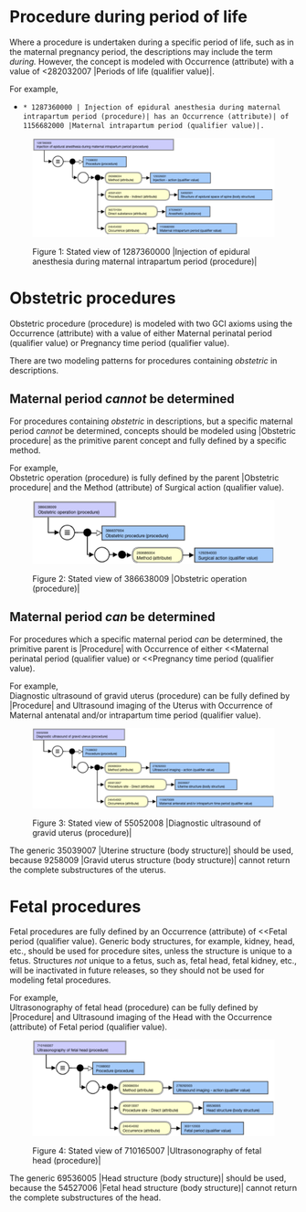 # Procedure during period of life

Where a procedure is undertaken during a specific period of life, such as in the maternal pregnancy period, the descriptions may include the term _during._ However, the concept is modeled with Occurrence (attribute) with a value of <282032007 |Periods of life (qualifier value)|.

For example,

  *     * 1287360000 | Injection of epidural anesthesia during maternal intrapartum period (procedure)| has an Occurrence (attribute)| of 1156682000 |Maternal intrapartum period (qualifier value)|.

<figure><img src="images/225055314.png" alt="" title=""><figcaption><p>Figure 1: Stated view of 1287360000 |Injection of epidural anesthesia during maternal intrapartum period (procedure)|</p></figcaption></figure>

# Obstetric procedures

Obstetric procedure (procedure) is modeled with two GCI axioms using the Occurrence (attribute) with a value of either Maternal perinatal period (qualifier value) or Pregnancy time period (qualifier value). 

There are two modeling patterns for procedures containing _obstetric_ in descriptions.

## Maternal period _cannot_ be determined

For procedures containing _obstetric_ in descriptions, but a specific maternal period _cannot_ be determined, concepts should be modeled using |Obstetric procedure| as the primitive parent concept and fully defined by a specific method. 

For example,  
Obstetric operation (procedure) is fully defined by the parent |Obstetric procedure| and the Method (attribute) of Surgical action (qualifier value).

<figure><img src="images/225055311.png" alt="" title=""><figcaption><p>Figure 2: Stated view of 386638009 |Obstetric operation (procedure)|</p></figcaption></figure>

  

## Maternal period _can_ be determined

For procedures which a specific maternal period _can_ be determined, the primitive parent is |Procedure| with Occurrence of either <<Maternal perinatal period (qualifier value) or <<Pregnancy time period (qualifier value). 

For example,  
Diagnostic ultrasound of gravid uterus (procedure) can be fully defined by |Procedure| and Ultrasound imaging of the Uterus with Occurrence of Maternal antenatal and/or intrapartum time period (qualifier value).

<figure><img src="images/225055312.png" alt="" title=""><figcaption><p>Figure 3: Stated view of 55052008 |Diagnostic ultrasound of gravid uterus (procedure)|</p></figcaption></figure>

  

The generic 35039007 |Uterine structure (body structure)| should be used, because 9258009 |Gravid uterus structure (body structure)| cannot return the complete substructures of the uterus.

# Fetal procedures

Fetal procedures are fully defined by an Occurrence (attribute) of <<Fetal period (qualifier value). Generic body structures, for example, kidney, head, etc., should be used for procedure sites, unless the structure is unique to a fetus. Structures _not_ unique to a fetus, such as, fetal head, fetal kidney, etc., will be inactivated in future releases, so they should not be used for modeling fetal procedures.

For example,  
Ultrasonography of fetal head (procedure) can be fully defined by |Procedure| and Ultrasound imaging of the Head with the Occurrence (attribute) of Fetal period (qualifier value).

<figure><img src="images/225055313.png" alt="" title=""><figcaption><p>Figure 4: Stated view of 710165007 |Ultrasonography of fetal head (procedure)|</p></figcaption></figure>

  

The generic 69536005 |Head structure (body structure)| should be used, because the 54527006 |Fetal head structure (body structure)| cannot return the complete substructures of the head.

  

  

